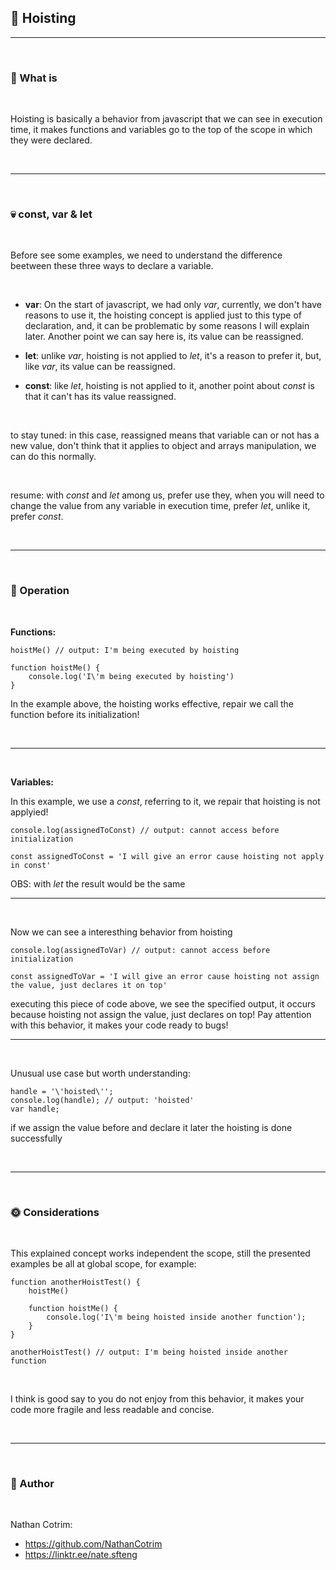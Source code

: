 ## 📡 Hoisting

<hr>
<br>

### 🌾 What is

<br>

Hoisting is basically a behavior from javascript that we can see in execution time, it makes functions and variables go to the top of the scope in which they were declared.

<br>
<hr>
<br>

### 💀 const, var & let

<br>

Before see some examples, we need to understand the difference beetween these three ways to declare a variable.

<br>

- **var**: On the start of javascript, we had only _var_, currently, we don't have reasons to use it, the hoisting concept is applied just to this type of declaration, and, it can be problematic by some reasons I will explain later. Another point we can say here is, its value can be reassigned.

- **let**: unlike _var_, hoisting is not applied to _let_, it's a reason to prefer it, but, like _var_, its value can be reassigned.

- **const**: like _let_, hoisting is not applied to it, another point about _const_ is that it can't has its value reassigned.

<br>

to stay tuned: in this case, reassigned means that variable can or not has a new value, don't think that it applies to object and arrays manipulation, we can do this normally.

<br>

resume: with _const_ and _let_ among us, prefer use they, when you will need to change the value from any variable in execution time, prefer _let_, unlike it, prefer _const_.

<br>
<hr>
<br>

### 🏇 Operation

<br>

**Functions:**

```
hoistMe() // output: I'm being executed by hoisting

function hoistMe() {
    console.log('I\'m being executed by hoisting')
}
```

In the example above, the hoisting works effective, repair we call the function before its initialization!

<br>
<hr>
<br>

**Variables:**

In this example, we use a _const_, referring to it, we repair that hoisting is not applyied!

```
console.log(assignedToConst) // output: cannot access before initialization

const assignedToConst = 'I will give an error cause hoisting not apply in const'
```

OBS: with _let_ the result would be the same

<hr>
<br>

Now we can see a interesthing behavior from hoisting

```
console.log(assignedToVar) // output: cannot access before initialization

const assignedToVar = 'I will give an error cause hoisting not assign the value, just declares it on top'
```

executing this piece of code above, we see the specified output, it occurs because hoisting not assign the value, just declares on top! Pay attention with this behavior, it makes your code ready to bugs!

<hr>
<br>

Unusual use case but worth understanding:

```
handle = '\'hoisted\'';
console.log(handle); // output: 'hoisted'
var handle;
```

if we assign the value before and declare it later the hoisting is done successfully

<br>
<hr>
<br>

### 🌞 Considerations

<br>

This explained concept works independent the scope, still the presented examples be all at global scope, for example:

```
function anotherHoistTest() {
    hoistMe()

    function hoistMe() {
        console.log('I\'m being hoisted inside another function');
    }
}

anotherHoistTest() // output: I'm being hoisted inside another function
```

<br>

I think is good say to you do not enjoy from this behavior, it makes your code more fragile and less readable and concise.

<br>
<hr>
<br>

### 🌴 Author

<br>

Nathan Cotrim:

- https://github.com/NathanCotrim
- https://linktr.ee/nate.sfteng
